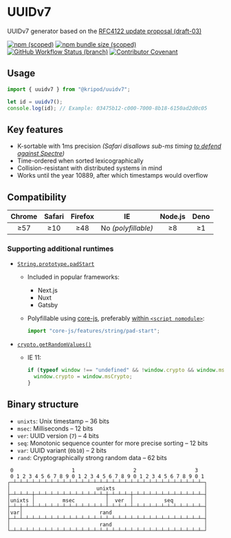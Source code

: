 # UUIDv7

UUIDv7 generator based on the [RFC4122 update proposal (draft-03)](https://www.ietf.org/archive/id/draft-peabody-dispatch-new-uuid-format-03.html)

[![npm (scoped)](https://img.shields.io/npm/v/@kripod/uuidv7)](https://www.npmjs.com/package/@kripod/uuidv7)
[![npm bundle size (scoped)](https://img.shields.io/bundlephobia/minzip/@kripod/uuidv7)](https://bundlephobia.com/package/@kripod/uuidv7)
[![GitHub Workflow Status (branch)](https://img.shields.io/github/workflow/status/kripod/uuidv7/Node.js%20CI/main)](https://github.com/kripod/uuidv7/actions/workflows/node-ci.yaml)
[![Contributor Covenant](https://img.shields.io/badge/Contributor%20Covenant-2.1-4baaaa.svg)](./CODE_OF_CONDUCT.md)

## Usage

```js
import { uuidv7 } from "@kripod/uuidv7";

let id = uuidv7();
console.log(id); // Example: 03475b12-c000-7000-8b18-6150ad2d0c05
```

## Key features

- K-sortable with 1ms precision _(Safari disallows sub-ms timing [to defend against Spectre](https://webkit.org/blog/8048/what-spectre-and-meltdown-mean-for-webkit/))_
- Time-ordered when sorted lexicographically
- Collision-resistant with distributed systems in mind
- Works until the year 10889, after which timestamps would overflow

## Compatibility

| Chrome | Safari | Firefox |         IE          | Node.js | Deno |
| :----: | :----: | :-----: | :-----------------: | :-----: | :--: |
|  ≥57   |  ≥10   |   ≥48   | No _(polyfillable)_ |   ≥8    |  ≥1  |

### Supporting additional runtimes

- [`String.prototype.padStart`](https://caniuse.com/pad-start-end)

  - Included in popular frameworks:

    - Next.js
    - Nuxt
    - Gatsby

  - Polyfillable using [core-js](https://github.com/zloirock/core-js), preferably [within `<script nomodule>`](https://3perf.com/blog/polyfills/#modulenomodule):

    ```js
    import "core-js/features/string/pad-start";
    ```

- [`crypto.getRandomValues()`](https://caniuse.com/getrandomvalues)

  - IE 11:

    ```js
    if (typeof window !== "undefined" && !window.crypto && window.msCrypto) {
      window.crypto = window.msCrypto;
    }
    ```

## Binary structure

- `unixts`: Unix timestamp – 36 bits
- `msec`: Milliseconds – 12 bits
- `ver`: UUID version (`7`) – 4 bits
- `seq`: Monotonic sequence counter for more precise sorting – 12 bits
- `var`: UUID variant (`0b10`) – 2 bits
- `rand`: Cryptographically strong random data – 62 bits

<div aria-hidden="true">

```
 0                   1                   2                   3
 0 1 2 3 4 5 6 7 8 9 0 1 2 3 4 5 6 7 8 9 0 1 2 3 4 5 6 7 8 9 0 1
┌─┴─┴─┴─┴─┴─┴─┴─┴─┴─┴─┴─┴─┴─┴─┴─┴─┴─┴─┴─┴─┴─┴─┴─┴─┴─┴─┴─┴─┴─┴─┴─┐
│                            unixts                             │
├─┴─┴─┴─┼─┴─┴─┴─┴─┴─┴─┴─┴─┴─┴─┴─┼─┴─┴─┴─┼─┴─┴─┴─┴─┴─┴─┴─┴─┴─┴─┴─┤
│unixts │         msec          │  ver  │          seq          │
├─┴─┼─┴─┴─┴─┴─┴─┴─┴─┴─┴─┴─┴─┴─┴─┴─┴─┴─┴─┴─┴─┴─┴─┴─┴─┴─┴─┴─┴─┴─┴─┤
│var│                         rand                              │
├─┴─┴─┴─┴─┴─┴─┴─┴─┴─┴─┴─┴─┴─┴─┴─┴─┴─┴─┴─┴─┴─┴─┴─┴─┴─┴─┴─┴─┴─┴─┴─┤
│                             rand                              │
└─┴─┴─┴─┴─┴─┴─┴─┴─┴─┴─┴─┴─┴─┴─┴─┴─┴─┴─┴─┴─┴─┴─┴─┴─┴─┴─┴─┴─┴─┴─┴─┘
```

</div>
